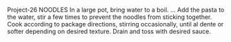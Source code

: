 Project-26
NOODLES
In a large pot, bring water to a boil. ...
Add the pasta to the water, stir a few times to prevent the noodles from sticking together.
Cook according to package directions, stirring occasionally, until al dente or softer depending on desired texture.
Drain and toss with desired sauce.

